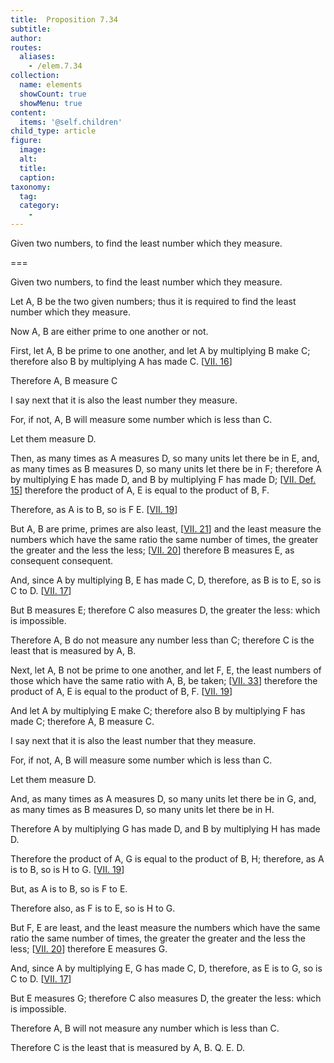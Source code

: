 ```yaml
---
title:  Proposition 7.34
subtitle: 
author:
routes:
  aliases:
    - /elem.7.34
collection:
  name: elements
  showCount: true
  showMenu: true
content:
  items: '@self.children'
child_type: article
figure:
  image:
  alt:
  title:
  caption:
taxonomy:
  tag:
  category:
    - 
---
```


<p>
       <hi rend="ital">Given two numbers, to find the least number which they measure.</hi>
      </p>

===

<p>
       <span class="ital">Given two numbers, to find the least number which they measure.</span>
      </p>

<p>Let <span class="ital">A</span>, <span class="ital">B</span> be the two given numbers; thus it is required to find the least number which they measure. </p>

<p>Now <span class="ital">A</span>, <span class="ital">B</span> are either prime to one another or not. 
      </p>

<p>First, let <span class="ital">A</span>, <span class="ital">B</span> be prime to one another, and let <span class="ital">A</span> by multiplying <span class="ital">B</span> make <span class="ital">C</span>; therefore also <span class="ital">B</span> by multiplying <span class="ital">A</span> has made <span class="ital">C</span>. [<a href="/elem.7.16">VII. 16</a>] </p>

<p>Therefore <span class="ital">A</span>, <span class="ital">B</span> measure <span class="ital">C</span>
      </p>

<p>I say next that it is also the least number they measure. </p>

<p>For, if not, <span class="ital">A</span>, <span class="ital">B</span> will measure some number which is less than <span class="ital">C</span>. </p>

<p>Let them measure <span class="ital">D</span>. </p>

<p>Then, as many times as <span class="ital">A</span> measures <span class="ital">D</span>, so many units let there be in <span class="ital">E</span>, and, as many times as <span class="ital">B</span> measures <span class="ital">D</span>, so many units let there be in <span class="ital">F</span>; therefore <span class="ital">A</span> by multiplying <span class="ital">E</span> has made <span class="ital">D</span>, and <span class="ital">B</span> by multiplying <span class="ital">F</span> has made <span class="ital">D</span>; [<a href="/elem.7.def.15">VII. Def. 15</a>] therefore the product of <span class="ital">A</span>, <span class="ital">E</span> is equal to the product of <span class="ital">B</span>, <span class="ital">F</span>. </p>

<p>Therefore, as <span class="ital">A</span> is to <span class="ital">B</span>, so is <span class="ital">F</span>
       <span class="ital">E</span>. [<a href="/elem.7.19">VII. 19</a>] </p>

<p>But <span class="ital">A</span>, <span class="ital">B</span> are prime, primes are also least, [<a href="/elem.7.21">VII. 21</a>] and the least measure the numbers which have the same ratio the same number of times, the greater the greater and the less the less; [<a href="/elem.7.20">VII. 20</a>] therefore <span class="ital">B</span> measures <span class="ital">E</span>, as consequent consequent. </p>

<p>And, since <span class="ital">A</span> by multiplying <span class="ital">B</span>, <span class="ital">E</span> has made <span class="ital">C</span>, <span class="ital">D</span>, therefore, as <span class="ital">B</span> is to <span class="ital">E</span>, so is <span class="ital">C</span> to <span class="ital">D</span>. [<a href="/elem.7.17">VII. 17</a>] </p>

<p>But <span class="ital">B</span> measures <span class="ital">E</span>; therefore <span class="ital">C</span> also measures <span class="ital">D</span>, the greater the less: which is impossible. <pb n="337"/></p>

<p>Therefore <span class="ital">A</span>, <span class="ital">B</span> do not measure any number less than <span class="ital">C</span>; therefore <span class="ital">C</span> is the least that is measured by <span class="ital">A</span>, <span class="ital">B</span>. </p>

<p>Next, let <span class="ital">A</span>, <span class="ital">B</span> not be prime to one another, and let <span class="ital">F</span>, <span class="ital">E</span>, the least numbers of those which have the same ratio with <span class="ital">A</span>, <span class="ital">B</span>, be taken; [<a href="/elem.7.33">VII. 33</a>] therefore the product of <span class="ital">A</span>, <span class="ital">E</span> is equal to the product of <span class="ital">B</span>, <span class="ital">F</span>. [<a href="/elem.7.19">VII. 19</a>] </p>

<p>And let <span class="ital">A</span> by multiplying <span class="ital">E</span> make <span class="ital">C</span>; therefore also <span class="ital">B</span> by multiplying <span class="ital">F</span> has made <span class="ital">C</span>; therefore <span class="ital">A</span>, <span class="ital">B</span> measure <span class="ital">C</span>. 
      </p>

<p>I say next that it is also the least number that they measure. </p>

<p>For, if not, <span class="ital">A</span>, <span class="ital">B</span> will measure some number which is less than <span class="ital">C</span>. </p>

<p>Let them measure <span class="ital">D</span>. </p>

<p>And, as many times as <span class="ital">A</span> measures <span class="ital">D</span>, so many units let there be in <span class="ital">G</span>, and, as many times as <span class="ital">B</span> measures <span class="ital">D</span>, so many units let there be in <span class="ital">H</span>. </p>

<p>Therefore <span class="ital">A</span> by multiplying <span class="ital">G</span> has made <span class="ital">D</span>, and <span class="ital">B</span> by multiplying <span class="ital">H</span> has made <span class="ital">D</span>. </p>

<p>Therefore the product of <span class="ital">A</span>, <span class="ital">G</span> is equal to the product of <span class="ital">B</span>, <span class="ital">H</span>; therefore, as <span class="ital">A</span> is to <span class="ital">B</span>, so is <span class="ital">H</span> to <span class="ital">G</span>. [<a href="/elem.7.19">VII. 19</a>] </p>

<p>But, as <span class="ital">A</span> is to <span class="ital">B</span>, so is <span class="ital">F</span> to <span class="ital">E</span>. </p>

<p>Therefore also, as <span class="ital">F</span> is to <span class="ital">E</span>, so is <span class="ital">H</span> to <span class="ital">G</span>. </p>

<p>But <span class="ital">F</span>, <span class="ital">E</span> are least, and the least measure the numbers which have the same ratio the same number of times, the greater the greater and the less the less; [<a href="/elem.7.20">VII. 20</a>] therefore <span class="ital">E</span> measures <span class="ital">G</span>. </p>

<p>And, since <span class="ital">A</span> by multiplying <span class="ital">E</span>, <span class="ital">G</span> has made <span class="ital">C</span>, <span class="ital">D</span>, therefore, as <span class="ital">E</span> is to <span class="ital">G</span>, so is <span class="ital">C</span> to <span class="ital">D</span>. [<a href="/elem.7.17">VII. 17</a>] </p>

<p>But <span class="ital">E</span> measures <span class="ital">G</span>; therefore <span class="ital">C</span> also measures <span class="ital">D</span>, the greater the less: which is impossible. <pb n="338"/></p>

<p>Therefore <span class="ital">A</span>, <span class="ital">B</span> will not measure any number which is less than <span class="ital">C</span>. </p>

<p>Therefore <span class="ital">C</span> is the least that is measured by <span class="ital">A</span>, <span class="ital">B</span>. Q. E. D.</p>
